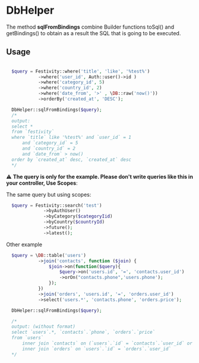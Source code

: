 # DbHelper
The method **sqlFromBindings** combine Builder functions toSql() and getBindings() to obtain as a result the SQL that is going to be executed.

## Usage

``` php
		
  $query = Festivity::where('title', 'like', '%test%')
            ->where('user_id', Auth::user()->id )
            ->where('category_id', 5)
            ->where('country_id', 2)
            ->where('date_from', '>' , \DB::raw('now()'))
            ->orderBy('created_at', 'DESC');

  DbHelper::sqlFromBindings($query); 
  /*
  output:
  select *
  from `festivity`
  where `title` like '%test%' and `user_id` = 1
      and `category_id` = 5
      and `country_id` = 2
      and `date_from` > now()
  order by `created_at` desc, `created_at` desc
  */

```


:warning: **The query is only for the example. Please don't write queries like this in your controller, Use Scopes**:

The same query but using scopes:

``` php
  $query = Festivity::search('test')
              ->byAuthUser()
              ->byCategory($categoryIid)
              ->byCountry($countryId)
              ->future();
              ->latest();

```

Other example

``` php
  $query = \DB::table('users')
            ->join('contacts', function ($join) {
                $join->on(function($query){
                    $query->on('users.id', '=', 'contacts.user_id')
                    ->orOn("contacts.phone",'users.phone');
                });
            })
            ->join('orders', 'users.id', '=', 'orders.user_id')
            ->select('users.*', 'contacts.phone', 'orders.price');

  DbHelper::sqlFromBindings($query);

  /*
  output: (without format)
  select `users`.*, `contacts`.`phone`, `orders`.`price` 
  from `users` 
      inner join `contacts` on (`users`.`id` = `contacts`.`user_id` or `contacts`.`phone` = `users`.`phone`)
      inner join `orders` on `users`.`id` = `orders`.`user_id`
  */
```


